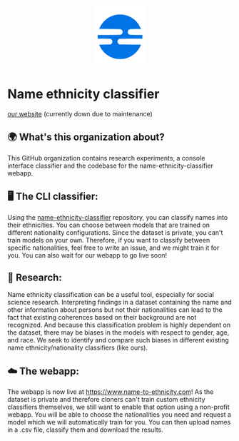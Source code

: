 <p align="center">
  <img src="https://github.com/name-ethnicity-classifier/.github/blob/main/profile/nec_logo.png" />
</p>


# Name ethnicity classifier

[our website](https://www.name-to-ethnicity.com) (currently down due to maintenance)

## :earth_africa: What's this organization about?
This GitHub organization contains research experiments, a console interface classifier and the codebase for the name-ethnicity-classifier webapp.

## 🖥️ The CLI classifier:
Using the [name-ethnicity-classifier](https://github.com/name-ethnicity-classifier/name-ethnicity-classifier) repository, you can classify names into their ethnicities.
You can choose between models that are trained on different nationality configurations. Since the dataset is private, you can't train models on your own. Therefore, if you want to classify between specific nationalities, feel free to write an issue, and we might train it for you. You can also wait for our webapp to go live soon!

## 🌈 Research:
Name ethnicity classification can be a useful tool, especially for social science research. Interpreting findings in a dataset containing the name and other information about persons but not their nationalities can lead to the fact that existing coherences based on their background are not recognized. And because this classification problem is highly dependent on the dataset, there may be biases in the models with respect to gender, age, and race. We seek to identify and compare such biases in different existing name ethnicity/nationality classifiers (like ours).

## ☁️ The webapp:
The webapp is now live at https://www.name-to-ethnicity.com!
As the dataset is private and therefore cloners can't train custom ethnicity classifiers themselves, we still want to enable that option using a non-profit webapp.
You will be able to choose the nationalities you need and request a model which we will automatically train for you. You can then upload names in a .csv file, classify them and download the results.
